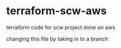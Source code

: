 # terraform-scw-aws
terraform code for scw project done on aws

changing this file by taking in to a branch
